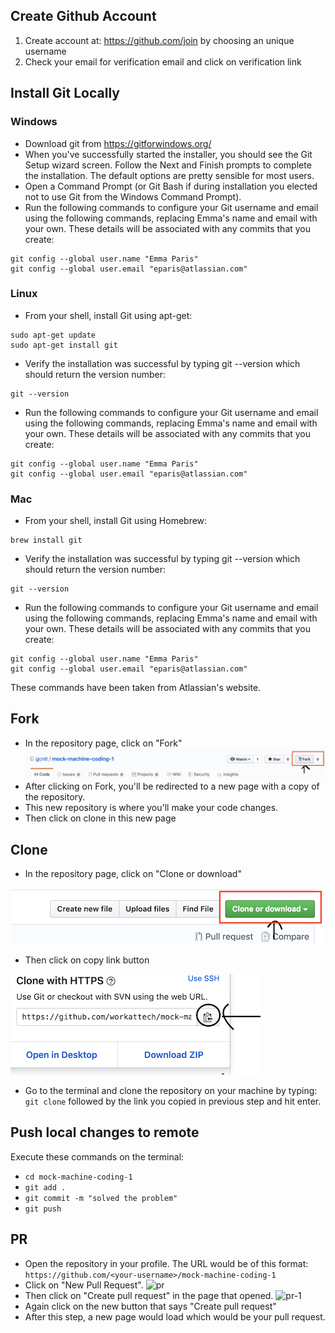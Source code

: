 ## Create Github Account
1. Create account at: https://github.com/join by choosing an unique username
2. Check your email for verification email and click on verification link

## Install Git Locally

### Windows
- Download git from https://gitforwindows.org/
- When you've successfully started the installer, you should see the Git Setup wizard screen. Follow the Next and Finish prompts to complete the installation. The default options are pretty sensible for most users.
- Open a Command Prompt (or Git Bash if during installation you elected not to use Git from the Windows Command Prompt).
- Run the following commands to configure your Git username and email using the following commands, replacing Emma's name and email with your own. These details will be associated with any commits that you create:
```
git config --global user.name "Emma Paris"
git config --global user.email "eparis@atlassian.com"
```

### Linux
- From your shell, install Git using apt-get:
```   
sudo apt-get update
sudo apt-get install git
```
- Verify the installation was successful by typing git --version which should return the version number:
```
git --version
```
- Run the following commands to configure your Git username and email using the following commands, replacing Emma's name and email with your own. These details will be associated with any commits that you create:
```
git config --global user.name "Emma Paris"
git config --global user.email "eparis@atlassian.com"
```

### Mac
- From your shell, install Git using Homebrew:
```   
brew install git
```
- Verify the installation was successful by typing git --version which should return the version number:
```
git --version
```
- Run the following commands to configure your Git username and email using the following commands, replacing Emma's name and email with your own. These details will be associated with any commits that you create:
```
git config --global user.name "Emma Paris"
git config --global user.email "eparis@atlassian.com"
```

These commands have been taken from Atlassian's website.

## Fork
- In the repository page, click on "Fork"
![Fork](./fork.png)
- After clicking on Fork, you'll be redirected to a new page with a copy of the repository.
- This new repository is where you'll make your code changes.
- Then click on clone in this new page

## Clone
- In the repository page, click on "Clone or download"

![Clone](./clone.png)

- Then click on copy link button

![Clone-1](./clone-1.png)

- Go to the terminal and clone the repository on your machine by typing:
```git clone``` followed by the link you copied in previous step and hit enter.

## Push local changes to remote
Execute these commands on the terminal:
- ```cd mock-machine-coding-1```
- ```git add .```
- ```git commit -m "solved the problem"```
- ```git push```

## PR
- Open the repository in your profile. The URL would be of this format: ```https://github.com/<your-username>/mock-machine-coding-1```
- Click on "New Pull Request".
![pr](./pr.png)
- Then click on "Create pull request" in the page that opened.
![pr-1](./pr-1.png)
- Again click on the new button that says "Create pull request"
- After this step, a new page would load which would be your pull request.
